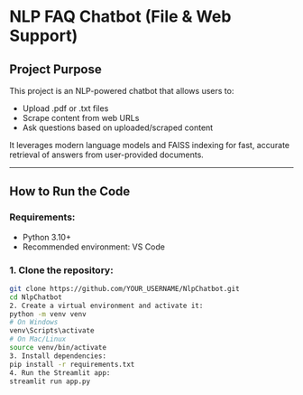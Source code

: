 #  NLP FAQ Chatbot (File & Web Support)

##  Project Purpose

This project is an NLP-powered chatbot that allows users to:
- Upload .pdf or .txt files
- Scrape content from web URLs
- Ask questions based on uploaded/scraped content

It leverages modern language models and FAISS indexing for fast, accurate retrieval of answers from user-provided documents.

---

##  How to Run the Code

### Requirements:
- Python 3.10+
- Recommended environment: VS Code

### 1. Clone the repository:
```bash
git clone https://github.com/YOUR_USERNAME/NlpChatbot.git
cd NlpChatbot
2. Create a virtual environment and activate it:
python -m venv venv
# On Windows
venv\Scripts\activate
# On Mac/Linux
source venv/bin/activate
3. Install dependencies:
pip install -r requirements.txt
4. Run the Streamlit app:
streamlit run app.py

 
